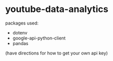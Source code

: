 # youtube-data-analytics

packages used:
- dotenv
- google-api-python-client
- pandas

(have directions for how to get your own api key)
